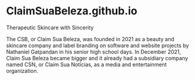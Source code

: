 # ClaimSuaBeleza.github.io
Therapeutic Skincare with Sincerity

The CSB, or Claim Sua Beleza, was founded in 2021 as a beauty and skincare company and label branding on software and website projects by
Nathaniel Gatpandan in his senior high school days. In December 2021, Claim Sua Beleza became bigger and it already had a subsidiary company named CSN,
or Claim Sua Notícias, as a media and entertainment organization.
